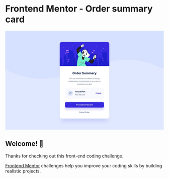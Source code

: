 # Frontend Mentor - Order summary card

![Design preview for the Order summary card coding challenge](./design/desktop-design.jpg)

## Welcome! 👋

Thanks for checking out this front-end coding challenge.

[Frontend Mentor](https://www.frontendmentor.io) challenges help you improve your coding skills by building realistic projects.
